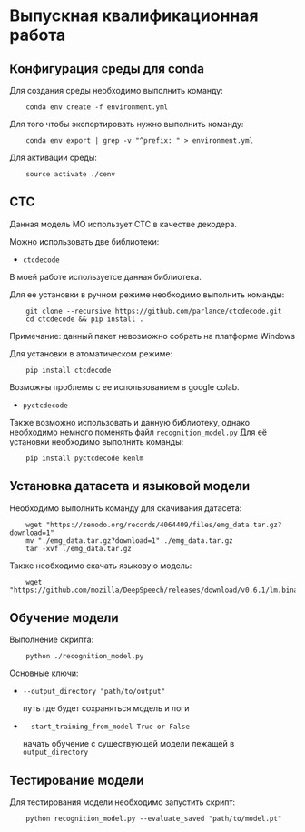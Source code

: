 # Выпускная квалификационная работа 

## Конфигурация среды для conda
Для создания среды необходимо выполнить команду:
```
    conda env create -f environment.yml
```
Для того чтобы экспортировать нужно выполнить команду:
```
    conda env export | grep -v "^prefix: " > environment.yml
```
Для активации среды:
```
    source activate ./cenv
```

## CTC
Данная модель МО использует CTC в качестве декодера.

Можно использовать две библиотеки:
- ```ctcdecode``` 

В моей работе используетсе данная библиотека.

Для ее установки в ручном режиме необходимо выполнить команды:
```
    git clone --recursive https://github.com/parlance/ctcdecode.git
    cd ctcdecode && pip install .
```
Примечание: данный пакет невозможно собрать на платформе Windows

Для установки в атоматическом режиме:
```
    pip install ctcdecode 
```

Возможны проблемы с ее использованием в google colab. 

- ```pyctcdecode``` 

Также возможно использовать и данную библиотеку, однако необходимо немного поменять файл ```recognition_model.py```
Для её установки необходимо выполнить команды:
```
    pip install pyctcdecode kenlm
```

## Установка датасета и языковой модели
Необходимо выполнить команду для скачивания датасета:
```
    wget "https://zenodo.org/records/4064409/files/emg_data.tar.gz?download=1"
    mv "./emg_data.tar.gz?download=1" ./emg_data.tar.gz
    tar -xvf ./emg_data.tar.gz
```
Также необходимо скачать языковую модель:
```
    wget "https://github.com/mozilla/DeepSpeech/releases/download/v0.6.1/lm.binary"
```

## Обучение модели
Выполнение скрипта:
```
    python ./recognition_model.py 
```

Основные ключи:
- ```--output_directory "path/to/output"```

    путь где будет сохраняться модель и логи

- ```--start_training_from_model True or False```

    начать обучение с существующей модели лежащей в ```output_directory``` 

## Тестирование модели
Для тестирования модели необходимо запустить скрипт:
```
    python recognition_model.py --evaluate_saved "path/to/model.pt"
```
